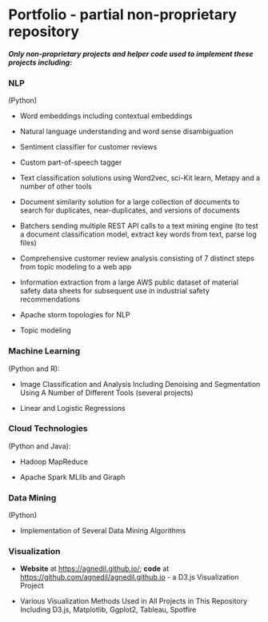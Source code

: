 # Portfolio - partial non-proprietary repository

**_Only non-proprietary projects and helper code used to implement these projects including:_**

### NLP
(Python)

* Word embeddings including contextual embeddings

* Natural language understanding and word sense disambiguation

* Sentiment classifier for customer reviews

* Custom part-of-speech tagger

* Text classification solutions using Word2vec, sci-Kit learn, Metapy and a number of other tools

* Document similarity solution for a large collection of documents to search for duplicates, near-duplicates, and versions of documents

* Batchers sending multiple REST API calls to a text mining engine (to test a document classification model, extract key words from text, parse log files)

* Comprehensive customer review analysis consisting of 7 distinct steps from topic modeling to a web app

* Information extraction from a large AWS public dataset of material safety data sheets for subsequent use in industrial safety recommendations

* Apache storm topologies for NLP

* Topic modeling

### Machine Learning
(Python and R):

* Image Classification and Analysis Including Denoising and Segmentation Using A Number of Different Tools (several projects)

* Linear and Logistic Regressions

### Cloud Technologies
(Python and Java):

* Hadoop MapReduce

* Apache Spark MLlib and Giraph

### Data Mining
(Python)

* Implementation of Several Data Mining Algorithms

### Visualization
* **Website** at https://agnedil.github.io/; **code** at https://github.com/agnedil/agnedil.github.io - a D3.js Visualization Project

* Various Visualization Methods Used in All Projects in This Repository Including D3.js, Matplotlib, Ggplot2, Tableau, Spotfire
